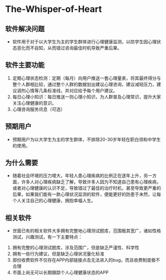 # The-Whisper-of-Heart
## 软件解决问题
* 软件用于对于以大学生为主的学生群体进行心理健康监测，以防学生因心理状态恶化而不自知，从而错过咨询最佳时机导致严重后果。
## 软件主要功能
1. 定期心理状态检测：定期（每月）向用户推送一套心理量表，将其最终得分与整个人群相比较，通过整个人群的数据划出建议心理咨询，建议减轻压力，建议调剂心情等几条标准线，并对应给予每个用户建议。
2. 每日心理小知识：每日推送一则心理小知识，为人群普及心理常识，提升大家关注心理健康的意识。
3. 心理咨询服务讯息（可选）
## 预期用户
* 预期用户为以大学生为主的学生群体，不排除20-30岁年轻在职白领和中学生的使用。
  
## 为什么需要
* 随着社会环境的压力增大，年轻人患心理疾病的比例正在逐年上升，另一方面，许多人对心理疾病缺乏了解，导致许多人因为不知道自己患有心理疾病，或者对心理健康的认识不足，导致错过了最佳的治疗时机，甚至导致更严重的后果，如果我们能有一款心理状况监测的软件，便能更好的防患于未然，让每个人关注自己的心理健康，拥抱幸福人生。

## 相关软件
* 世面已有的相关软件大多拥有完整地心理测试题库，范围极其宽广，诸如性格测试，兴趣测试，有一下主要特点：
1. 拥有完整的心理测试题库，涉及范围广，但是缺乏严谨性、科学性
2. 拥有一些行为建议，但是缺乏心理状况量化标准
3. 部份收费软件不仅存在APP内部链接点击无法进入的bug，而且收费制度极不合理
4. 市面上尚无可以长期跟踪个人心理健康状态的APP

